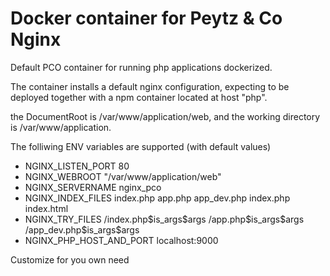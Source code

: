 Docker container for Peytz & Co Nginx
=====================================

Default PCO container for running php applications dockerized.

The container installs a default nginx configuration, expecting to 
be deployed together with a npm container located at host "php".

the DocumentRoot is /var/www/application/web, and the working directory
is /var/www/application.

The folliwing ENV variables are supported (with default values)

* NGINX_LISTEN_PORT 80
* NGINX_WEBROOT "/var/www/application/web"
* NGINX_SERVERNAME nginx_pco
* NGINX_INDEX_FILES index.php app.php app_dev.php index.php index.html
* NGINX_TRY_FILES /index.php\$is_args\$args /app.php\$is_args\$args /app_dev.php\$is_args\$args
* NGINX_PHP_HOST_AND_PORT localhost:9000

Customize for you own need
